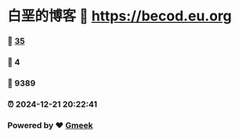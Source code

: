 # 白垩的博客 :link: https://becod.eu.org 
### :page_facing_up: [35](https://becod.eu.org/tag.html) 
### :speech_balloon: 4 
### :hibiscus: 9389 
### :alarm_clock: 2024-12-21 20:22:41 
### Powered by :heart: [Gmeek](https://github.com/Meekdai/Gmeek)

